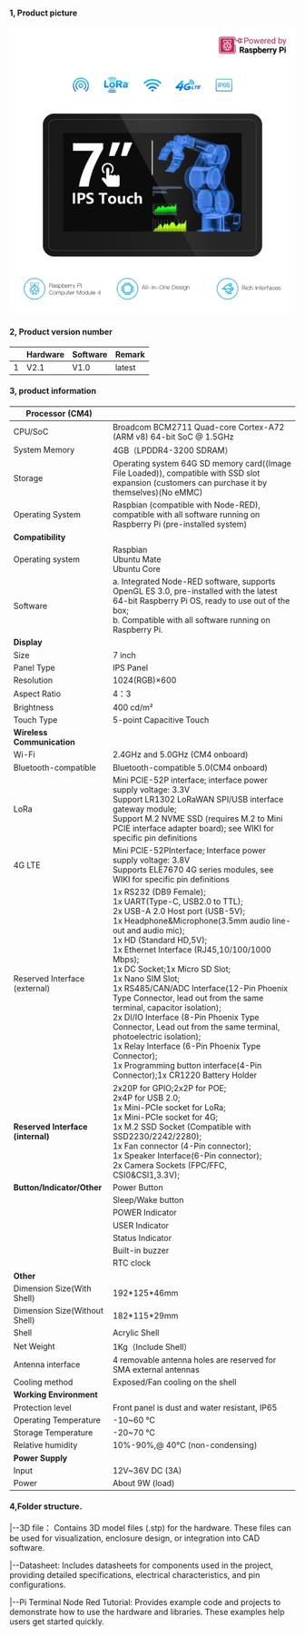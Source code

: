#### 1, Product picture

![cm4_7inch_pi_terminal_hmi_panel._2](./cm4_7inch_pi_terminal_hmi_panel._2.jpg)

#### 2, Product version number

|      | Hardware | Software | Remark |
| ---- | -------- | -------- | ------ |
| 1    | V2.1     | V1.0     | latest |

#### 3, product information

| **Processor (CM4)**               |                                                              |
| --------------------------------- | ------------------------------------------------------------ |
| CPU/SoC                           | Broadcom BCM2711 Quad-core Cortex-A72 (ARM v8) 64-bit SoC @ 1.5GHz |
| System Memory                     | 4GB（LPDDR4-3200 SDRAM）                                     |
| Storage                           | Operating system 64G SD memory card((lmage File Loaded)), compatible with SSD slot expansion (customers can purchase it by themselves)(No eMMC) |
| Operating System                  | Raspbian (compatible with Node-RED), compatible with all software running on Raspberry Pi (pre-installed system) |
| **Compatibility**                 |                                                              |
| Operating system                  | Raspbian<br />Ubuntu Mate<br />Ubuntu Core                   |
| Software                          | a. Integrated Node-RED software, supports OpenGL ES 3.0, pre-installed with the latest 64-bit Raspberry Pi OS, ready to use out of the box;<br />b. Compatible with all software running on Raspberry Pi. |
| **Display**                       |                                                              |
| Size                              | 7 inch                                                       |
| Panel Type                        | IPS Panel                                                    |
| Resolution                        | 1024(RGB)×600                                                |
| Aspect Ratio                      | 4：3                                                         |
| Brightness                        | 400 cd/m²                                                    |
| Touch Type                        | 5-point Capacitive Touch                                     |
| **Wireless Communication**        |                                                              |
| Wi-Fi                             | 2.4GHz and 5.0GHz (CM4 onboard)                              |
| Bluetooth-compatible              | Bluetooth-compatible 5.0(CM4 onboard)                        |
| LoRa                              | Mini PCIE-52P interface; interface power supply voltage: 3.3V<br />Support LR1302 LoRaWAN SPI/USB interface gateway module;<br />Support M.2 NVME SSD (requires M.2 to Mini PCIE interface adapter board); see WIKI for specific pin definitions |
| 4G LTE                            | Mini PCIE-52PInterface; Interface power supply voltage: 3.8V<br />Supports ELE7670 4G series modules, see WIKI for specific pin definitions |
| Reserved Interface (external)     | 1x RS232 (DB9 Female);<br />1x UART(Type-C, USB2.0 to TTL);<br />2x USB-A 2.0 Host port (USB-5V);<br />1x Headphone&Microphone(3.5mm audio line-out and audio mic);<br />1x HD (Standard HD,5V);<br />1x Ethernet Interface (RJ45,10/100/1000 Mbps);<br />1x DC Socket;1x Micro SD Slot;<br />1x Nano SIM Slot;<br />1x RS485/CAN/ADC Interface(12-Pin Phoenix Type Connector, lead out from the same terminal, capacitor isolation);<br />2x DI/IO Interface (8-Pin Phoenix Type Connector, Lead out from the same terminal, photoelectric isolation);<br />1x Relay Interface (6-Pin Phoenix Type Connector);<br />1x Programming button interface(4-Pin Connector);1x CR1220 Battery Holder |
| **Reserved Interface (internal)** | 2x20P for GPIO;2x2P for POE;<br />2x4P for USB 2.0;<br />1x Mini-PCIe socket for LoRa;<br />1x Mini-PCIe socket for 4G;<br />1x M.2 SSD Socket (Compatible with SSD2230/2242/2280);<br />1x Fan connector (4-Pin connector);<br />1x Speaker Interface(6-Pin connector);<br />2x Camera Sockets (FPC/FFC, CSI0&CSI1,3.3V); |
| **Button/Indicator/Other**        | Power Button                                                 |
|                                   | Sleep/Wake button                                            |
|                                   | POWER Indicator                                              |
|                                   | USER Indicator                                               |
|                                   | Status Indicator                                             |
|                                   | Built-in buzzer                                              |
|                                   | RTC clock                                                    |
| **Other**                         |                                                              |
| Dimension Size(With Shell)        | 192\*125\*46mm                                               |
| Dimension Size(Without Shell)     | 182\*115*29mm                                                |
| Shell                             | Acrylic Shell                                                |
| Net Weight                        | 1Kg（Include Shell）                                         |
| Antenna interface                 | 4 removable antenna holes are reserved for SMA external antennas |
| Cooling method                    | Exposed/Fan cooling on the shell                             |
| **Working Environment**           |                                                              |
| Protection level                  | Front panel is dust and water resistant, IP65                |
| Operating Temperature             | -10~60 °C                                                    |
| Storage Temperature               | -20~70 °C                                                    |
| Relative humidity                 | 10%-90%,@ 40°C (non-condensing)                              |
| **Power Supply**                  |                                                              |
| Input                             | 12V~36V DC (3A)                                              |
| Power                             | About 9W (load)                                              |

#### 4,Folder structure.

|--3D file： Contains 3D model files (.stp) for the hardware. These files can be used for visualization, enclosure design, or integration into CAD software.

|--Datasheet: Includes datasheets for components used in the project, providing detailed specifications, electrical characteristics, and pin configurations.

|--Pi Terminal Node Red Tutorial: Provides example code and projects to demonstrate how to use the hardware and libraries. These examples help users get started quickly.